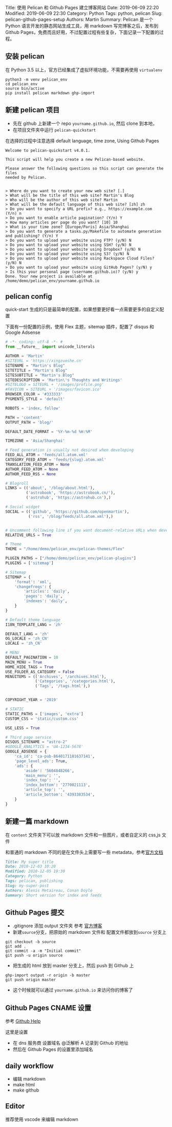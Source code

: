 Title: 使用 Pelican 和 Github Pages 建立博客网站
Date: 2019-06-09 22:20
Modified: 2019-06-09 22:30
Category: Python
Tags: python, pelican
Slug: pelican-github-pages-setup
Authors: Martin
Summary: Pelican 是一个 Python 语言开发的静态网站生成工具，用 markdown 写完博客之后，发布到Github Pages，免费而且好用，不过配置过程有些复杂，下面记录一下配置的过程。


## 安装 pelican

在 Python 3.5 以上，官方已经集成了虚拟环境功能，不需要再使用 `virtualenv`

```
python3 -m venv pelican_env
cd pelican_env
source bin/active
pip install pelican markdown ghp-import
```

## 新建 pelican 项目

- 先在 github 上新建一个 repo `yourname.github.io`, 然后 clone 到本地，
- 在项目文件夹中运行 `pelican-quickstart`

在选择的过程中注意选择 default language, time zone, Using Github Pages

```
Welcome to pelican-quickstart v4.0.1.

This script will help you create a new Pelican-based website.

Please answer the following questions so this script can generate the files
needed by Pelican.


> Where do you want to create your new web site? [.]
> What will be the title of this web site? Martin's Blog
> Who will be the author of this web site? Martin
> What will be the default language of this web site? [zh] zh
> Do you want to specify a URL prefix? e.g., https://example.com   (Y/n) n
> Do you want to enable article pagination? (Y/n) Y
> How many articles per page do you want? [10] 10
> What is your time zone? [Europe/Paris] Asia/Shanghai
> Do you want to generate a tasks.py/Makefile to automate generation and publishing? (Y/n) Y
> Do you want to upload your website using FTP? (y/N) N
> Do you want to upload your website using SSH? (y/N) N
> Do you want to upload your website using Dropbox? (y/N) N
> Do you want to upload your website using S3? (y/N) N
> Do you want to upload your website using Rackspace Cloud Files? (y/N) N
> Do you want to upload your website using GitHub Pages? (y/N) y
> Is this your personal page (username.github.io)? (y/N) y
Done. Your new project is available at /home/demo/pelican_env/yourname.github.io
```

## pelican config

quick-start 生成的只是最简单的配置，如果想要更好看一点需要更多的自定义配置

下面有一份配置的示例，使用 Flex 主题，sitemap 插件，配置了 disqus 和 Google Adsense

```python
# -*- coding: utf-8 -*- #
from __future__ import unicode_literals

AUTHOR = 'Martin'
#SITEURL = 'https://xingzuoshe.cn'
SITENAME = "Martin's Blog"
SITETITLE = "Martin's Blog"
SITESUBTITLE = "Martin's Blog"
SITEDESCRIPTION = 'Martin\'s Thoughts and Writings'
#SITELOGO = SITEURL + '/images/profile.png'
#FAVICON = SITEURL + '/images/favicon.ico'
BROWSER_COLOR = '#333333'
PYGMENTS_STYLE = 'default'

ROBOTS = 'index, follow'

PATH = 'content'
OUTPUT_PATH = 'blog/'

DEFAULT_DATE_FORMAT = '%Y-%m-%d %H:%M'

TIMEZONE = 'Asia/Shanghai'

# Feed generation is usually not desired when developing
FEED_ALL_ATOM = 'feeds/all.atom.xml'
CATEGORY_FEED_ATOM = 'feeds/{slug}.atom.xml'
TRANSLATION_FEED_ATOM = None
AUTHOR_FEED_ATOM = None
AUTHOR_FEED_RSS = None

# Blogroll
LINKS = (('about', '/blog/about.html'),
         ('astrobook', 'https://astrobook.cn/'),
         ('astrohub', 'https://astrohub.cn'),)

# Social widget
SOCIAL = (('github', 'https://github.com/openmartin'),
          ('rss', '/blog/feeds/all.atom.xml'),)


# Uncomment following line if you want document-relative URLs when developing
RELATIVE_URLS = True

# Theme
THEME = "/home/demo/pelican_env/pelican-themes/Flex"

PLUGIN_PATHS = ["/home/demo/pelican_env/pelican-plugins"]
PLUGINS = ['sitemap']

# Sitemap
SITEMAP = {
    'format': 'xml',
    'changefreqs': {
        'articles': 'daily',
        'pages': 'daily',
        'indexes': 'daily',
    }
}

# Default theme language
I18N_TEMPLATE_LANG = 'zh'

DEFAULT_LANG = 'zh'
OG_LOCALE = 'zh_CN'
LOCALE = 'zh_CN'

# MENU
DEFAULT_PAGINATION = 10
MAIN_MENU = True
HOME_HIDE_TAGS = True
USE_FOLDER_AS_CATEGORY = False
MENUITEMS = (('Archives', '/archives.html'),
             ('Categories', '/categories.html'),
             ('Tags', '/tags.html'),)


COPYRIGHT_YEAR = '2019'

# STATIC
STATIC_PATHS = ['images', 'extra']
CUSTOM_CSS = 'static/custom.css'

USE_LESS = True

# Third page service
DISQUS_SITENAME = "astro-2"
#GOOGLE_ANALYTICS = 'UA-1234-5678'
GOOGLE_ADSENSE = {
    'ca_id': 'ca-pub-8640171181637141',
    'page_level_ads': True,
    'ads': {
        'aside': '5604848266',
        'main_menu': '',
        'index_top': '',
        'index_bottom': '2770021113',
        'article_top': '',
        'article_bottom': '4393383534',
    }
}
```

## 新建一篇 markdown

在 `content` 文件夹下可以放 markdown 文件和一些图片，或者自定义的 css,js 文件

和普通的 markdown 不同的是在文件头上需要写一些 metadata，参考[官方文档](https://docs.getpelican.com/en/stable/content.html#file-metadata)

```markdown
Title: My super title
Date: 2010-12-03 10:20
Modified: 2010-12-05 19:30
Category: Python
Tags: pelican, publishing
Slug: my-super-post
Authors: Alexis Metaireau, Conan Doyle
Summary: Short version for index and feeds
```

## Github Pages 提交

- .gitignore 添加 output 文件夹 参考 [官方博客](https://github.com/getpelican/pelican-blog/blob/master/.gitignore)
- 新建`source`分支，把原始的 markdown 文件和 配置文件都放到`source` 分支上

```
git checkout -b source
git add .
git commit -a -m "Initial commit"
git push -u origin source
```
- 把生成的 html 放到 master 分支上，然后 push 到 Github 上

```
ghp-import output -r origin -b master
git push origin master
```

- 这个时候就可以通过 `yourname.github.io` 来访问你的博客了

## Github Pages CNAME 设置

参考 [Github Help](https://help.github.com/en/articles/about-supported-custom-domains)

这里是设置 

- 在 dns 服务商 设置域名 @泛解析 A 记录到 Github 的地址
- 然后在 Github Pages 的设置里添加域名


## daily workflow

- 编辑 markdown
- make html
- make github



## Editor

推荐使用 vscode 来编辑 markdown
